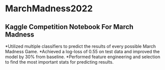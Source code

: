 # MarchMadness2022
## Kaggle Competition Notebook For March Madness 
*Utilized multiple classifiers to predict the results of every possible March Madness Game.
*Achieved a log-loss of 0.55 on test data and improved the model by 30% from baseline.
*Performed feature engineering and selection to find the most important stats for predicting results. 

